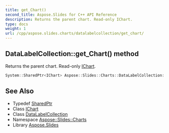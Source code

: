 ```yaml
---
title: get_Chart()
second_title: Aspose.Slides for C++ API Reference
description: Returns the parent chart. Read-only IChart.
type: docs
weight: 1
url: /cpp/aspose.slides.charts/datalabelcollection/get_chart/
---
```

## DataLabelCollection::get_Chart() method


Returns the parent chart. Read-only [IChart](../../ichart/).

```cpp
System::SharedPtr<IChart> Aspose::Slides::Charts::DataLabelCollection::get_Chart() override
```

## See Also

* Typedef [SharedPtr](../../system/sharedptr/)
* Class [IChart](../ichart/)
* Class [DataLabelCollection](./)
* Namespace [Aspose::Slides::Charts](../)
* Library [Aspose.Slides](../../)